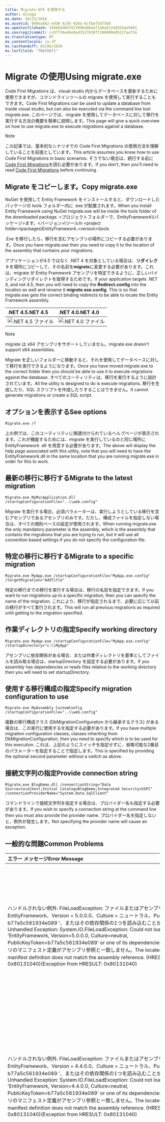```yaml
---
title: Migrate-EF6 を使用する
author: divega
ms.date: 10/23/2016
ms.assetid: 989ea862-e936-4c85-926a-8cfbef5df5b8
ms.openlocfilehash: 34866ddbbf81f090a064af148a612dd354ae9401
ms.sourcegitcommit: cc0ff36e46e9ed3527638f7208000e8521faef2e
ms.translationtype: MT
ms.contentlocale: ja-JP
ms.lasthandoff: 03/06/2020
ms.locfileid: "78415671"
---
```

# <a name="using-migrateexe"></a><span data-ttu-id="56cfe-102">Migrate の使用</span><span class="sxs-lookup"><span data-stu-id="56cfe-102">Using migrate.exe</span></span>
<span data-ttu-id="56cfe-103">Code First Migrations は、visual studio 内からデータベースを更新するために使用できますが、コマンドラインツールの migrate を使用して実行することもできます。</span><span class="sxs-lookup"><span data-stu-id="56cfe-103">Code First Migrations can be used to update a database from inside visual studio, but can also be executed via the command line tool migrate.exe.</span></span> <span data-ttu-id="56cfe-104">このページでは、migrate を使用してデータベースに対して移行を実行する方法の概要を簡単に説明します。</span><span class="sxs-lookup"><span data-stu-id="56cfe-104">This page will give a quick overview on how to use migrate.exe to execute migrations against a database.</span></span>

> [!NOTE]
> <span data-ttu-id="56cfe-105">この記事では、基本的なシナリオでの Code First Migrations の使用方法を理解していることを前提としています。</span><span class="sxs-lookup"><span data-stu-id="56cfe-105">This article assumes you know how to use Code First Migrations in basic scenarios.</span></span> <span data-ttu-id="56cfe-106">そうでない場合は、続行する前に[Code First Migrations](~/ef6/modeling/code-first/migrations/index.md)を読む必要があります。</span><span class="sxs-lookup"><span data-stu-id="56cfe-106">If you don’t, then you’ll need to read [Code First Migrations](~/ef6/modeling/code-first/migrations/index.md) before continuing.</span></span>

## <a name="copy-migrateexe"></a><span data-ttu-id="56cfe-107">Migrate をコピーします。</span><span class="sxs-lookup"><span data-stu-id="56cfe-107">Copy migrate.exe</span></span>

<span data-ttu-id="56cfe-108">NuGet を使用して Entity Framework をインストールすると、ダウンロードしたパッケージの tools フォルダー内に .exe が配置されます。</span><span class="sxs-lookup"><span data-stu-id="56cfe-108">When you install Entity Framework using NuGet migrate.exe will be inside the tools folder of the downloaded package.</span></span> <span data-ttu-id="56cfe-109">&lt;プロジェクトフォルダーで、EntityFramework\\\\パッケージ&gt;ます。&lt;バージョン&gt;\\ツール</span><span class="sxs-lookup"><span data-stu-id="56cfe-109">In &lt;project folder&gt;\\packages\\EntityFramework.&lt;version&gt;\\tools</span></span>

<span data-ttu-id="56cfe-110">.Exe を移行したら、移行を含むアセンブリの場所にコピーする必要があります。</span><span class="sxs-lookup"><span data-stu-id="56cfe-110">Once you have migrate.exe then you need to copy it to the location of the assembly that contains your migrations.</span></span>

<span data-ttu-id="56cfe-111">アプリケーションが4.5 ではなく .NET 4 を対象としている場合は、**リダイレクト**を場所にコピーして、その名前を**migrate**に変更する必要があります。これは、migrate が Entity Framework アセンブリを特定できるように、正しいバインディングリダイレクトを取得するためです。</span><span class="sxs-lookup"><span data-stu-id="56cfe-111">If your application targets .NET 4, and not 4.5, then you will need to copy the **Redirect.config** into the location as well and rename it **migrate.exe.config**. This is so that migrate.exe gets the correct binding redirects to be able to locate the Entity Framework assembly.</span></span>

| <span data-ttu-id="56cfe-112">.NET 4.5</span><span class="sxs-lookup"><span data-stu-id="56cfe-112">.NET 4.5</span></span>                                      | <span data-ttu-id="56cfe-113">.NET 4.0</span><span class="sxs-lookup"><span data-stu-id="56cfe-113">.NET 4.0</span></span>                                      |
|:----------------------------------------------|:----------------------------------------------|
| ![.NET 4.5 ファイル](~/ef6/media/net45files.png) | ![.NET 4.0 ファイル](~/ef6/media/net40files.png) |

> [!NOTE]
> <span data-ttu-id="56cfe-116">migrate は x64 アセンブリをサポートしていません。</span><span class="sxs-lookup"><span data-stu-id="56cfe-116">migrate.exe doesn't support x64 assemblies.</span></span>

<span data-ttu-id="56cfe-117">Migrate を正しいフォルダーに移動すると、それを使用してデータベースに対して移行を実行できるようになります。</span><span class="sxs-lookup"><span data-stu-id="56cfe-117">Once you have moved migrate.exe to the correct folder then you should be able to use it to execute migrations against the database.</span></span> <span data-ttu-id="56cfe-118">すべてのユーティリティは、移行を実行するように設計されています。</span><span class="sxs-lookup"><span data-stu-id="56cfe-118">All the utility is designed to do is execute migrations.</span></span> <span data-ttu-id="56cfe-119">移行を生成したり、SQL スクリプトを作成したりすることはできません。</span><span class="sxs-lookup"><span data-stu-id="56cfe-119">It cannot generate migrations or create a SQL script.</span></span>

## <a name="see-options"></a><span data-ttu-id="56cfe-120">オプションを表示する</span><span class="sxs-lookup"><span data-stu-id="56cfe-120">See options</span></span>

``` console
Migrate.exe /?
```

<span data-ttu-id="56cfe-121">上の例では、このユーティリティに関連付けられているヘルプページが表示されます。これが機能するためには、migrate を実行しているのと同じ場所に EntityFramework .dll を用意する必要があります。</span><span class="sxs-lookup"><span data-stu-id="56cfe-121">The above will display the help page associated with this utility, note that you will need to have the EntityFramework.dll in the same location that you are running migrate.exe in order for this to work.</span></span>

## <a name="migrate-to-the-latest-migration"></a><span data-ttu-id="56cfe-122">最新の移行に移行する</span><span class="sxs-lookup"><span data-stu-id="56cfe-122">Migrate to the latest migration</span></span>

``` console
Migrate.exe MyMvcApplication.dll /startupConfigurationFile="..\\web.config"
```

<span data-ttu-id="56cfe-123">Migrate を実行する場合、必須パラメーターは、実行しようとしている移行を含むアセンブリであるアセンブリのみです。ただし、構成ファイルを指定しない場合は、すべての規則ベースの設定が使用されます。</span><span class="sxs-lookup"><span data-stu-id="56cfe-123">When running migrate.exe the only mandatory parameter is the assembly, which is the assembly that contains the migrations that you are trying to run, but it will use all convention based settings if you do not specify the configuration file.</span></span>

## <a name="migrate-to-a-specific-migration"></a><span data-ttu-id="56cfe-124">特定の移行に移行する</span><span class="sxs-lookup"><span data-stu-id="56cfe-124">Migrate to a specific migration</span></span>

``` console
Migrate.exe MyApp.exe /startupConfigurationFile="MyApp.exe.config" /targetMigration="AddTitle"
```

<span data-ttu-id="56cfe-125">特定の移行までの移行を実行する場合は、移行の名前を指定できます。</span><span class="sxs-lookup"><span data-stu-id="56cfe-125">If you want to run migrations up to a specific migration, then you can specify the name of the migration.</span></span> <span data-ttu-id="56cfe-126">これにより、移行が指定されるまで、必要に応じて以前の移行がすべて実行されます。</span><span class="sxs-lookup"><span data-stu-id="56cfe-126">This will run all previous migrations as required until getting to the migration specified.</span></span>

## <a name="specify-working-directory"></a><span data-ttu-id="56cfe-127">作業ディレクトリの指定</span><span class="sxs-lookup"><span data-stu-id="56cfe-127">Specify working directory</span></span>

``` console
Migrate.exe MyApp.exe /startupConfigurationFile="MyApp.exe.config" /startupDirectory="c:\\MyApp"
```

<span data-ttu-id="56cfe-128">アセンブリに依存関係がある場合、または作業ディレクトリを基準としてファイルを読み取る場合は、startupDirectory を設定する必要があります。</span><span class="sxs-lookup"><span data-stu-id="56cfe-128">If you assembly has dependencies or reads files relative to the working directory then you will need to set startupDirectory.</span></span>

## <a name="specify-migration-configuration-to-use"></a><span data-ttu-id="56cfe-129">使用する移行構成の指定</span><span class="sxs-lookup"><span data-stu-id="56cfe-129">Specify migration configuration to use</span></span>

``` console
Migrate.exe MyAssembly CustomConfig /startupConfigurationFile="..\\web.config"
```

<span data-ttu-id="56cfe-130">複数の移行構成クラス (DbMigrationConfiguration から継承するクラス) がある場合は、この実行に使用するを指定する必要があります。</span><span class="sxs-lookup"><span data-stu-id="56cfe-130">If you have multiple migration configuration classes, classes inheriting from DbMigrationConfiguration, then you need to specify which is to be used for this execution.</span></span> <span data-ttu-id="56cfe-131">これは、上記のようにスイッチを指定せずに、省略可能な2番目のパラメーターを指定することで指定します。</span><span class="sxs-lookup"><span data-stu-id="56cfe-131">This is specified by providing the optional second parameter without a switch as above.</span></span>

## <a name="provide-connection-string"></a><span data-ttu-id="56cfe-132">接続文字列の指定</span><span class="sxs-lookup"><span data-stu-id="56cfe-132">Provide connection string</span></span>

``` console
Migrate.exe BlogDemo.dll /connectionString="Data Source=localhost;Initial Catalog=BlogDemo;Integrated Security=SSPI" /connectionProviderName="System.Data.SqlClient"
```

<span data-ttu-id="56cfe-133">コマンドラインで接続文字列を指定する場合は、プロバイダー名も指定する必要があります。</span><span class="sxs-lookup"><span data-stu-id="56cfe-133">If you wish to specify a connection string at the command line then you must also provide the provider name.</span></span> <span data-ttu-id="56cfe-134">プロバイダー名を指定しないと、例外が発生します。</span><span class="sxs-lookup"><span data-stu-id="56cfe-134">Not specifying the provider name will cause an exception.</span></span>

## <a name="common-problems"></a><span data-ttu-id="56cfe-135">一般的な問題</span><span class="sxs-lookup"><span data-stu-id="56cfe-135">Common Problems</span></span>

| <span data-ttu-id="56cfe-136">エラー メッセージ</span><span class="sxs-lookup"><span data-stu-id="56cfe-136">Error Message</span></span>                                                                                                                                                                                                                                                                                                                      | <span data-ttu-id="56cfe-137">解決策</span><span class="sxs-lookup"><span data-stu-id="56cfe-137">Solution</span></span>                                                                                                                                                                                                                                                                                             |
|:-----------------------------------------------------------------------------------------------------------------------------------------------------------------------------------------------------------------------------------------------------------------------------------------------------------------------------------|:-----------------------------------------------------------------------------------------------------------------------------------------------------------------------------------------------------------------------------------------------------------------------------------------------------|
| <span data-ttu-id="56cfe-138">ハンドルされない例外: FileLoadException: ファイルまたはアセンブリ ' EntityFramework、Version = 5.0.0.0、Culture = ニュートラル、PublicKeyToken = b77a5c561934e089 '、またはその依存関係の1つを読み込むことができませんでした。</span><span class="sxs-lookup"><span data-stu-id="56cfe-138">Unhandled Exception: System.IO.FileLoadException:  Could not load file or assembly 'EntityFramework, Version=5.0.0.0, Culture=neutral, PublicKeyToken=b77a5c561934e089' or one of its dependencies.</span></span> <span data-ttu-id="56cfe-139">見つかったアセンブリのマニフェスト定義がアセンブリ参照と一致しません。</span><span class="sxs-lookup"><span data-stu-id="56cfe-139">The located assembly's manifest definition does not match the assembly reference.</span></span> <span data-ttu-id="56cfe-140">(HRESULT からの例外: 0x80131040)</span><span class="sxs-lookup"><span data-stu-id="56cfe-140">(Exception from HRESULT: 0x80131040)</span></span>         | <span data-ttu-id="56cfe-141">これは、通常、リダイレクト .config ファイルを使用せずに .NET 4 アプリケーションを実行していることを意味します。</span><span class="sxs-lookup"><span data-stu-id="56cfe-141">This typically means that you are running a .NET 4 application without the Redirect.config file.</span></span> <span data-ttu-id="56cfe-142">Debug.exe と同じ場所にリダイレクトをコピーし、名前を migrate に変更する必要があります。</span><span class="sxs-lookup"><span data-stu-id="56cfe-142">You need to copy the Redirect.config to the same location as migrate.exe and rename it to migrate.exe.config.</span></span>                                                                                       |
| <span data-ttu-id="56cfe-143">ハンドルされない例外: FileLoadException: ファイルまたはアセンブリ ' EntityFramework、Version = 4.4.0.0、Culture = ニュートラル、PublicKeyToken = b77a5c561934e089 '、またはその依存関係の1つを読み込むことができませんでした。</span><span class="sxs-lookup"><span data-stu-id="56cfe-143">Unhandled Exception: System.IO.FileLoadException: Could not load file or assembly 'EntityFramework, Version=4.4.0.0, Culture=neutral, PublicKeyToken=b77a5c561934e089' or one of its dependencies.</span></span> <span data-ttu-id="56cfe-144">見つかったアセンブリのマニフェスト定義がアセンブリ参照と一致しません。</span><span class="sxs-lookup"><span data-stu-id="56cfe-144">The located assembly's manifest definition does not match the assembly reference.</span></span> <span data-ttu-id="56cfe-145">(HRESULT からの例外: 0x80131040)</span><span class="sxs-lookup"><span data-stu-id="56cfe-145">(Exception from HRESULT: 0x80131040)</span></span>          | <span data-ttu-id="56cfe-146">この例外は、リダイレクトを使用して .NET 4.5 アプリケーションを実行していることを意味します。</span><span class="sxs-lookup"><span data-stu-id="56cfe-146">This exception means that you are running a .NET 4.5 application with the Redirect.config copied to the migrate.exe location.</span></span> <span data-ttu-id="56cfe-147">アプリが .NET 4.5 の場合、構成ファイルが内にリダイレクトされる必要はありません。</span><span class="sxs-lookup"><span data-stu-id="56cfe-147">If your app is .NET 4.5 then you do not need to have the config file with the redirects inside.</span></span> <span data-ttu-id="56cfe-148">Migrate .exe ファイルを削除します。</span><span class="sxs-lookup"><span data-stu-id="56cfe-148">Delete the migrate.exe.config file.</span></span>                                    |
| <span data-ttu-id="56cfe-149">エラー: 保留中の変更があり、自動移行が無効になっているため、現在のモデルに一致するようにデータベースを更新できません。</span><span class="sxs-lookup"><span data-stu-id="56cfe-149">ERROR: Unable to update database to match the current model because there are pending changes and automatic migration is disabled.</span></span> <span data-ttu-id="56cfe-150">保留中のモデルの変更をコードベースの移行に書き込むか、自動移行を有効にします。</span><span class="sxs-lookup"><span data-stu-id="56cfe-150">Either write the pending model changes to a code-based migration or enable automatic migration.</span></span> <span data-ttu-id="56cfe-151">自動移行を有効にするには、DbMigrationsConfiguration を true に設定します。</span><span class="sxs-lookup"><span data-stu-id="56cfe-151">Set DbMigrationsConfiguration.AutomaticMigrationsEnabled to true to enable automatic migration.</span></span> | <span data-ttu-id="56cfe-152">このエラーは、モデルに対して行われた変更に対処するために移行を作成していない場合に、データベースがモデルと一致しない場合に発生します。</span><span class="sxs-lookup"><span data-stu-id="56cfe-152">This error occurs if running migrate when you haven’t created a migration to cope with changes made to the model, and the database does not match the model.</span></span> <span data-ttu-id="56cfe-153">モデルクラスにプロパティを追加した後、移行を作成せずに migrate を実行してデータベースをアップグレードすることを、この例に示します。</span><span class="sxs-lookup"><span data-stu-id="56cfe-153">Adding a property to a model class then running migrate.exe without creating a migration to upgrade the database is an example of this.</span></span> |
| <span data-ttu-id="56cfe-154">エラー: メンバー ' UpdateRunner、EntityFramework、Version = 5.0.0.0、Culture = ニュートラル、PublicKeyToken = b77a5c561934e089 ' の型が解決されていません。このエラーが発生しました。</span><span class="sxs-lookup"><span data-stu-id="56cfe-154">ERROR: Type is not resolved for member 'System.Data.Entity.Migrations.Design.ToolingFacade+UpdateRunner,EntityFramework, Version=5.0.0.0, Culture=neutral, PublicKeyToken=b77a5c561934e089'.</span></span>                                                                                                                                       | <span data-ttu-id="56cfe-155">このエラーは、無効なスタートアップディレクトリを指定することによって発生することがあります。</span><span class="sxs-lookup"><span data-stu-id="56cfe-155">This error can be caused by specifying an incorrect startup directory.</span></span> <span data-ttu-id="56cfe-156">これは、migrate の場所である必要があります</span><span class="sxs-lookup"><span data-stu-id="56cfe-156">This must be the location of migrate.exe</span></span>                                                                                                                                                                                      |
| <span data-ttu-id="56cfe-157">未処理の例外: NullReferenceException: オブジェクト参照がオブジェクトのインスタンスに設定されていません。</span><span class="sxs-lookup"><span data-stu-id="56cfe-157">Unhandled Exception: System.NullReferenceException: Object reference not set to an instance of an object.</span></span> <br/>   <span data-ttu-id="56cfe-158">at.......................................</span><span class="sxs-lookup"><span data-stu-id="56cfe-158">at System.Data.Entity.Migrations.Console.Program.Main(String[] args)</span></span>                                                                                                                                             | <span data-ttu-id="56cfe-159">これは、使用しているシナリオに必要なパラメーターを指定していないことが原因である可能性があります。</span><span class="sxs-lookup"><span data-stu-id="56cfe-159">This can be caused by not specifying a required parameter for a scenario that you are using.</span></span> <span data-ttu-id="56cfe-160">たとえば、プロバイダー名を指定せずに接続文字列を指定します。</span><span class="sxs-lookup"><span data-stu-id="56cfe-160">For example specifying a connection string without specifying the provider name.</span></span>                                                                                                                        |
| <span data-ttu-id="56cfe-161">エラー: アセンブリ ' と ' で、複数の移行構成の種類が見つかりました。</span><span class="sxs-lookup"><span data-stu-id="56cfe-161">ERROR: More than one migrations configuration type was found in the assembly 'ClassLibrary1'.</span></span> <span data-ttu-id="56cfe-162">使用する名前を指定します。</span><span class="sxs-lookup"><span data-stu-id="56cfe-162">Specify the name of the one to use.</span></span>                                                                                                                                                                                                  | <span data-ttu-id="56cfe-163">エラー状態が発生すると、指定されたアセンブリに複数の構成クラスが存在します。</span><span class="sxs-lookup"><span data-stu-id="56cfe-163">As the error states, there is more than one configuration class in the given assembly.</span></span> <span data-ttu-id="56cfe-164">使用するを指定するには、/configurationType スイッチを使用する必要があります。</span><span class="sxs-lookup"><span data-stu-id="56cfe-164">You must use the /configurationType switch to specify which to use.</span></span>                                                                                                                                           |
| <span data-ttu-id="56cfe-165">エラー: ファイルまたはアセンブリ '&lt;assemblyName&gt;'、またはその依存関係の1つを読み込むことができませんでした。</span><span class="sxs-lookup"><span data-stu-id="56cfe-165">ERROR: Could not load file or assembly ‘&lt;assemblyName&gt;’ or one of its dependencies.</span></span> <span data-ttu-id="56cfe-166">指定されたアセンブリ名またはコードベースが無効です。</span><span class="sxs-lookup"><span data-stu-id="56cfe-166">The given assembly name or codebase was invalid.</span></span> <span data-ttu-id="56cfe-167">(HRESULT からの例外: 0x80131047)</span><span class="sxs-lookup"><span data-stu-id="56cfe-167">(Exception from HRESULT: 0x80131047)</span></span>                                                                                                                                                    | <span data-ttu-id="56cfe-168">これは、アセンブリ名の指定に誤りがあるか、</span><span class="sxs-lookup"><span data-stu-id="56cfe-168">This can be caused by specifying an assembly name incorrectly or not having</span></span>                                                                                                                                                                                                                          |
| <span data-ttu-id="56cfe-169">エラー: ファイルまたはアセンブリ '&lt;assemblyName&gt;'、またはその依存関係の1つを読み込むことができませんでした。</span><span class="sxs-lookup"><span data-stu-id="56cfe-169">ERROR: Could not load file or assembly ‘&lt;assemblyName&gt;' or one of its dependencies.</span></span> <span data-ttu-id="56cfe-170">正しくない形式のプログラムを読み込もうとしました。</span><span class="sxs-lookup"><span data-stu-id="56cfe-170">An attempt was made to load a program with an incorrect format.</span></span>                                                                                                                                                                          | <span data-ttu-id="56cfe-171">これは、x64 アプリケーションに対して migrate を実行しようとした場合に発生します。</span><span class="sxs-lookup"><span data-stu-id="56cfe-171">This happens if you are trying to run migrate.exe against an x64 application.</span></span> <span data-ttu-id="56cfe-172">EF 5.0 以降は、x86 でのみ機能します。</span><span class="sxs-lookup"><span data-stu-id="56cfe-172">EF 5.0 and below will only work on x86.</span></span>                                                                                                                                                                                |
